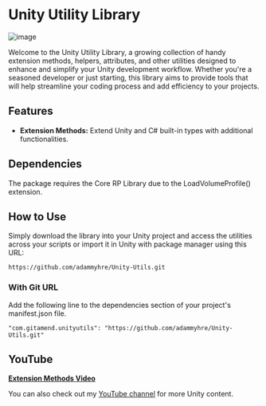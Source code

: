 ﻿# Unity Utility Library

![image](https://github.com/adammyhre/Unity-Utils/assets/38876398/9873f81a-759f-40a2-87be-50baad25301a)

Welcome to the Unity Utility Library, a growing collection of handy extension methods, helpers, attributes, and other utilities designed to enhance and simplify your Unity development workflow. Whether you're a seasoned developer or just starting, this library aims to provide tools that will help streamline your coding process and add efficiency to your projects.

## Features

- **Extension Methods:** Extend Unity and C# built-in types with additional functionalities.

## Dependencies

The package requires the Core RP Library due to the LoadVolumeProfile() extension.

## How to Use

Simply download the library into your Unity project and access the utilities across your scripts or import it in Unity with package manager using this URL:

`https://github.com/adammyhre/Unity-Utils.git`

### With Git URL

Add the following line to the dependencies section of your project's manifest.json file.

```
"com.gitamend.unityutils": "https://github.com/adammyhre/Unity-Utils.git"

```

## YouTube

[**Extension Methods Video**](https://youtu.be/Nk49EUf7yyU)

You can also check out my [YouTube channel](https://www.youtube.com/@git-amend?sub_confirmation=1) for more Unity content.
